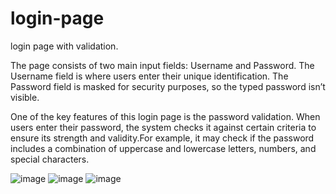# login-page
login page with validation.


The page consists of two main input fields: Username and Password. The Username field is where users enter their unique identification. The Password field is masked for security purposes, so the typed password isn’t visible.


One of the key features of this login page is the password validation. When users enter their password, the system checks it against certain criteria to ensure its strength and validity.For example, it may check if the password includes a combination of uppercase and lowercase letters, numbers, and special characters.



![image](https://github.com/ALONE019/login-page/assets/120945878/ef6d6900-ede6-4699-8821-528265eaba2d)
![image](https://github.com/ALONE019/login-page/assets/120945878/3fbc8ef6-756f-453f-907c-1f6891c96300)
![image](https://github.com/ALONE019/login-page/assets/120945878/480fab7e-567b-49eb-b48a-119d345c7838)


